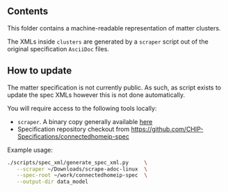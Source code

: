 ## Contents

This folder contains a machine-readable representation of matter clusters.

The XMLs inside `clusters` are generated by a `scraper` script out of the
original specification `AsciiDoc` files.

## How to update

The matter specification is not currently public. As such, as script exists to
update the spec XMLs however this is not done automatically.

You will require access to the following tools locally:

-   `scraper`. A binary copy generally available
    [here](https://github.com/csa-data-model/projects/tree/main/DM-Editor/bin/1.2.0/scrape)
-   Specification repository checkout from
    https://github.com/CHIP-Specifications/connectedhomeip-spec

Example usage:

```sh
./scripts/spec_xml/generate_spec_xml.py     \
   --scraper ~/Downloads/scrape-adoc-linux  \
   --spec-root ~/work/connectedhomeip-spec  \
   --output-dir data_model
```
